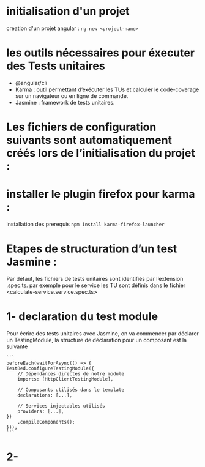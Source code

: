 # initialisation d'un projet  
creation d'un projet angular : 
    ```
    ng new <project-name>
    ```

# les outils nécessaires pour éxecuter des Tests unitaires 
* @angular/cli
* Karma : outil permettant d’exécuter les TUs et calculer le code-coverage sur un navigateur ou en ligne de commande.
* Jasmine : framework de tests unitaires.

# Les fichiers de configuration suivants sont automatiquement créés lors de l’initialisation du projet :


# installer le plugin firefox pour karma :
installation des prerequis 
    ```
    npm install karma-firefox-launcher
    ```

# Etapes de structuration d’un test Jasmine :

Par défaut, les fichiers de tests unitaires sont identifiés par l’extension .spec.ts.
par exemple pour le service <calculateService> les TU sont définis dans le fichier <calculate-service.service.spec.ts> 

# 1- declaration du test module
Pour écrire des tests unitaires avec Jasmine, on va commencer par déclarer un TestingModule, la structure de déclaration pour un composant est la suivante

    ```
    beforeEach(waitForAsync(() => {
    TestBed.configureTestingModule({
        // Dépendances directes de notre module
        imports: [HttpClientTestingModule],

        // Composants utilisés dans le template
        declarations: [...],

        // Services injectables utilisés
        providers: [...],
    })
        .compileComponents();
    }));
    ```

# 2- 

